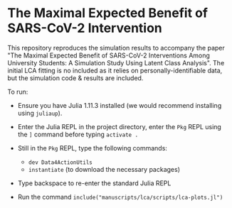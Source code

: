 # The Maximal Expected Benefit of SARS-CoV-2 Intervention
This repository reproduces the simulation results to accompany the paper "The Maximal Expected Benefit of SARS-CoV-2 Interventions Among University Students: A Simulation Study Using Latent Class Analysis".
The initial LCA fitting is no included as it relies on personally-identifiable data, but the simulation code & results are included.

To run:

- Ensure you have Julia 1.11.3 installed (we would recommend installing using `juliaup`).
- Enter the Julia REPL in the project directory, enter the `Pkg` REPL using the `]` command before typing `activate .`

- Still in the `Pkg` REPL, type the following commands:
    - `dev Data4ActionUtils`
    - `instantiate` (to download the necessary packages)
- Type backspace to re-enter the standard Julia REPL
- Run the command `include("manuscripts/lca/scripts/lca-plots.jl")`
